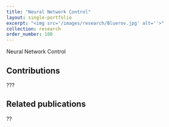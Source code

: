 ```yaml
---
title: "Neural Network Control"
layout: single-portfolio
excerpt: "<img src='/images/research/Bluerov.jpg' alt=''>"
collection: research
order_number: 100
---
```

Neural Network Control



## Contributions
???

## Related publications

??

<!-- [Poster](/files/pdf/research/PolMeth 2019 Poster.pdf){: .btn--research} -->